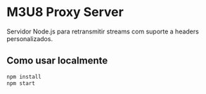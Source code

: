 # M3U8 Proxy Server

Servidor Node.js para retransmitir streams com suporte a headers personalizados.

## Como usar localmente

```bash
npm install
npm start
